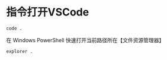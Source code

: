 # 指令打开VSCode

```shell
code .
```

在 Windows PowerShell 快速打开当前路径所在【文件资源管理器】

```shell
explorer .
```

‍
